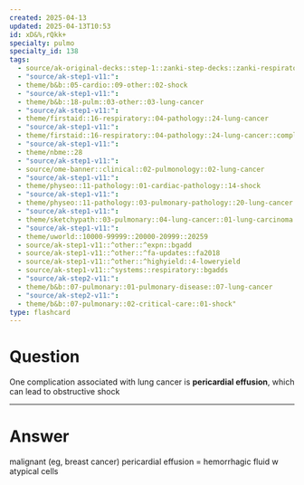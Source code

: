 ```yaml
---
created: 2025-04-13
updated: 2025-04-13T10:53
id: xD&%,rQkk+
specialty: pulmo
specialty_id: 138
tags:
  - source/ak-original-decks::step-1::zanki-step-decks::zanki-respiratory::respiratory-pathology
  - "source/ak-step1-v11:": 
  - theme/b&b::05-cardio::09-other::02-shock
  - "source/ak-step1-v11:": 
  - theme/b&b::18-pulm::03-other::03-lung-cancer
  - "source/ak-step1-v11:": 
  - theme/firstaid::16-respiratory::04-pathology::24-lung-cancer
  - "source/ak-step1-v11:": 
  - theme/firstaid::16-respiratory::04-pathology::24-lung-cancer::complications
  - "source/ak-step1-v11:": 
  - theme/nbme::28
  - "source/ak-step1-v11:": 
  - source/ome-banner::clinical::02-pulmonology::02-lung-cancer
  - "source/ak-step1-v11:": 
  - theme/physeo::11-pathology::01-cardiac-pathology::14-shock
  - "source/ak-step1-v11:": 
  - theme/physeo::11-pathology::03-pulmonary-pathology::20-lung-cancer
  - "source/ak-step1-v11:": 
  - theme/sketchypath::03-pulmonary::04-lung-cancer::01-lung-carcinoma
  - "source/ak-step1-v11:": 
  - theme/uworld::10000-99999::20000-20999::20259
  - source/ak-step1-v11::^other::^expn::bgadd
  - source/ak-step1-v11::^other::^fa-updates::fa2018
  - source/ak-step1-v11::^other::^highyield::4-loweryield
  - source/ak-step1-v11::^systems::respiratory::bgadds
  - "source/ak-step2-v11:": 
  - theme/b&b::07-pulmonary::01-pulmonary-disease::07-lung-cancer
  - "source/ak-step2-v11:": 
  - theme/b&b::07-pulmonary::02-critical-care::01-shock"
type: flashcard
---
```


# Question
One complication associated with lung cancer is **pericardial effusion**, which can lead to obstructive shock

---

# Answer
malignant (eg, breast cancer) pericardial effusion = hemorrhagic fluid w atypical cells